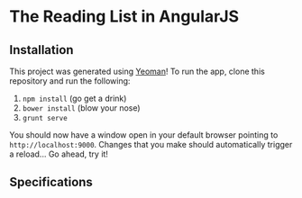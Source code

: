 # The Reading List in AngularJS

## Installation

This project was generated using [Yeoman](http://yeoman.io)! To run the app, clone this repository and run the following:

1. `npm install` (go get a drink)
2. `bower install` (blow your nose)
3. `grunt serve`

You should now have a window open in your default browser pointing to `http://localhost:9000`. Changes that you make should automatically trigger a reload... Go ahead, try it!

## Specifications

